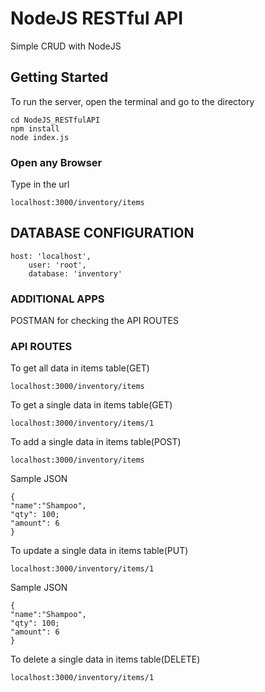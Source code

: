 # NodeJS RESTful API

Simple CRUD with NodeJS

## Getting Started

To run the server, open the terminal and go to the directory
```
cd NodeJS_RESTfulAPI
npm install
node index.js

```

### Open any Browser
Type in the url

```
localhost:3000/inventory/items
```

## DATABASE CONFIGURATION

```
host: 'localhost',
    user: 'root',
    database: 'inventory'
```

### ADDITIONAL APPS
POSTMAN for checking the API ROUTES
### API ROUTES

To get all data in items table(GET)

```
localhost:3000/inventory/items
```
To get a single data in items table(GET)

```
localhost:3000/inventory/items/1
```
To add a single data in items table(POST)

```
localhost:3000/inventory/items
```
Sample JSON
```
{
"name":"Shampoo",
"qty": 100;
"amount": 6
}
```
To update a single data in items table(PUT)

```
localhost:3000/inventory/items/1
```
Sample JSON
```
{
"name":"Shampoo",
"qty": 100;
"amount": 6
}
```
To delete a single data in items table(DELETE)
```
localhost:3000/inventory/items/1
```









